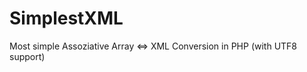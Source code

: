 SimplestXML
===========

Most simple Assoziative Array &lt;=> XML Conversion in PHP (with UTF8 support)
